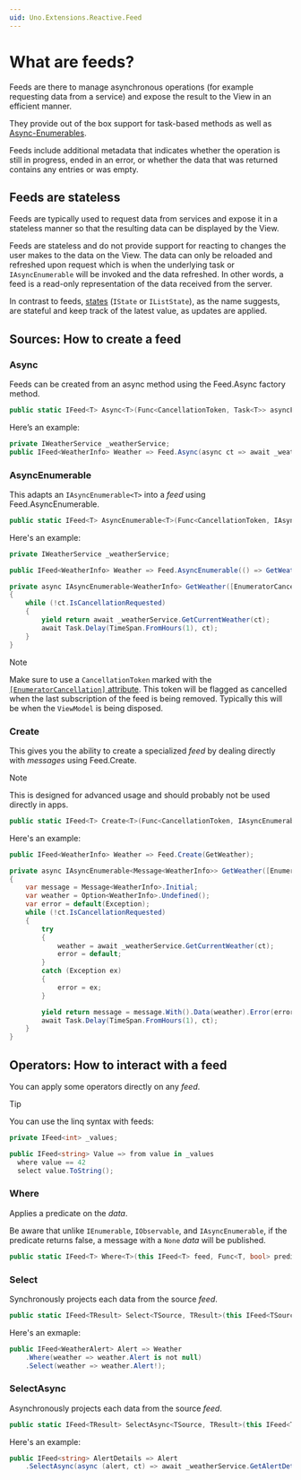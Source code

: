 ```yaml
---
uid: Uno.Extensions.Reactive.Feed
---
```

# What are feeds?

Feeds are there to manage asynchronous operations (for example requesting data from a service) and expose the result to the View in an efficient manner.

They provide out of the box support for task-based methods as well as [Async-Enumerables](https://learn.microsoft.com/dotnet/api/system.collections.generic.iasyncenumerable-1).

Feeds include additional metadata that indicates whether the operation is still in progress, ended in an error, or whether the data that was returned contains any entries or was empty.

## Feeds are stateless

Feeds are typically used to request data from services and expose it in a stateless manner so that the resulting data can be displayed by the View.

Feeds are stateless and do not provide support for reacting to changes the user makes to the data on the View. The data can only be reloaded and refreshed upon request which is when the underlying task or `IAsyncEnumerable` will be invoked and the data refreshed. In other words, a feed is a read-only representation of the data received from the server.

In contrast to feeds, [states](xref:Uno.Extensions.Reactive.State) (`IState` or `IListState`), as the name suggests, are stateful and keep track of the latest value, as updates are applied.

## Sources: How to create a feed

### Async

Feeds can be created from an async method using the Feed.Async factory method.

```csharp
public static IFeed<T> Async<T>(Func<CancellationToken, Task<T>> asyncFunc);
```

Here’s an example:

```csharp
private IWeatherService _weatherService;
public IFeed<WeatherInfo> Weather => Feed.Async(async ct => await _weatherService.GetCurrentWeather(ct));
```

### AsyncEnumerable

This adapts an `IAsyncEnumerable<T>` into a _feed_ using Feed.AsyncEnumerable.

```csharp
public static IFeed<T> AsyncEnumerable<T>(Func<CancellationToken, IAsyncEnumerable<T>> asyncEnumerableFunc);
```

Here's an example:

```csharp
private IWeatherService _weatherService;

public IFeed<WeatherInfo> Weather => Feed.AsyncEnumerable(() => GetWeather());

private async IAsyncEnumerable<WeatherInfo> GetWeather([EnumeratorCancellation] CancellationToken ct = default)
{
    while (!ct.IsCancellationRequested)
    {
        yield return await _weatherService.GetCurrentWeather(ct);
        await Task.Delay(TimeSpan.FromHours(1), ct);
    }
}
```

> [!NOTE]
> Make sure to use a `CancellationToken` marked with the [`[EnumeratorCancellation]` attribute](https://learn.microsoft.com/dotnet/api/system.runtime.compilerservices.enumeratorcancellationattribute).
> This token will be flagged as cancelled when the last subscription of the feed is being removed.
> Typically this will be when the `ViewModel` is being disposed.

### Create

This gives you the ability to create a specialized _feed_ by dealing directly with _messages_ using Feed.Create.

> [!NOTE]
> This is designed for advanced usage and should probably not be used directly in apps.

```csharp
public static IFeed<T> Create<T>(Func<CancellationToken, IAsyncEnumerable<Message<T>>> messageFunc);
```

Here's an example:

```csharp
public IFeed<WeatherInfo> Weather => Feed.Create(GetWeather);

private async IAsyncEnumerable<Message<WeatherInfo>> GetWeather([EnumeratorCancellation] CancellationToken ct = default)
{
    var message = Message<WeatherInfo>.Initial;
    var weather = Option<WeatherInfo>.Undefined();
    var error = default(Exception);
    while (!ct.IsCancellationRequested)
    {
        try
        {
            weather = await _weatherService.GetCurrentWeather(ct);
            error = default;
        }
        catch (Exception ex)
        {
            error = ex;
        }

        yield return message = message.With().Data(weather).Error(error);
        await Task.Delay(TimeSpan.FromHours(1), ct);
    }
}
```

## Operators: How to interact with a feed

You can apply some operators directly on any _feed_.

> [!TIP]
> You can use the linq syntax with feeds:
>
> ```csharp
> private IFeed<int> _values;
>
> public IFeed<string> Value => from value in _values
>   where value == 42
>   select value.ToString();
> ```

### Where

Applies a predicate on the _data_.

Be aware that unlike `IEnumerable`, `IObservable`, and `IAsyncEnumerable`, if the predicate returns false, a message with a `None` _data_ will be published.

```csharp
public static IFeed<T> Where<T>(this IFeed<T> feed, Func<T, bool> predicate);
```

### Select

Synchronously projects each data from the source _feed_.

```csharp
public static IFeed<TResult> Select<TSource, TResult>(this IFeed<TSource> feed, Func<TSource, TResult> selector);
```

Here's an exmaple:

```csharp
public IFeed<WeatherAlert> Alert => Weather
    .Where(weather => weather.Alert is not null)
    .Select(weather => weather.Alert!);
```

### SelectAsync

Asynchronously projects each data from the source _feed_.

```csharp
public static IFeed<TResult> SelectAsync<TSource, TResult>(this IFeed<TSource> feed, Func<TSource, CancellationToken, Task<TResult>> selector);
```

Here's an example:

```csharp
public IFeed<string> AlertDetails => Alert
    .SelectAsync(async (alert, ct) => await _weatherService.GetAlertDetails(alert, ct));
```
